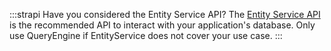 :::strapi Have you considered the Entity Service API?
 The [Entity Service API](/dev-docs/api/entity-service) is the recommended API to interact with your application's database. Only use QueryEngine if EntityService does not cover your use case.
:::